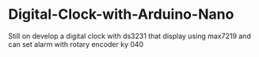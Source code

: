 # Digital-Clock-with-Arduino-Nano
Still on develop a digital clock with ds3231 that display using max7219 and can set alarm with rotary encoder ky 040
